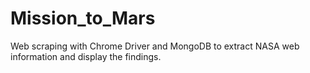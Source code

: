 # Mission_to_Mars
Web scraping with Chrome Driver and MongoDB to extract NASA web information and display the findings.
